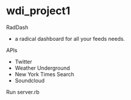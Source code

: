wdi_project1
============
RadDash
- a radical dashboard for all your feeds needs.

APIs
- Twitter
- Weather Underground
- New York Times Search 
- Soundcloud

Run server.rb